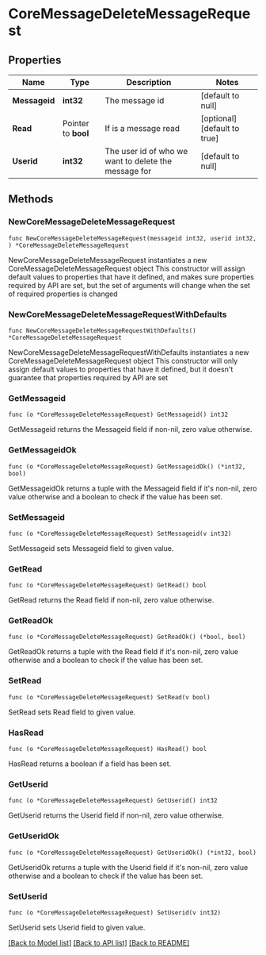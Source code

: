 # CoreMessageDeleteMessageRequest

## Properties

Name | Type | Description | Notes
------------ | ------------- | ------------- | -------------
**Messageid** | **int32** | The message id | [default to null]
**Read** | Pointer to **bool** | If is a message read | [optional] [default to true]
**Userid** | **int32** | The user id of who we want to delete the message for | [default to null]

## Methods

### NewCoreMessageDeleteMessageRequest

`func NewCoreMessageDeleteMessageRequest(messageid int32, userid int32, ) *CoreMessageDeleteMessageRequest`

NewCoreMessageDeleteMessageRequest instantiates a new CoreMessageDeleteMessageRequest object
This constructor will assign default values to properties that have it defined,
and makes sure properties required by API are set, but the set of arguments
will change when the set of required properties is changed

### NewCoreMessageDeleteMessageRequestWithDefaults

`func NewCoreMessageDeleteMessageRequestWithDefaults() *CoreMessageDeleteMessageRequest`

NewCoreMessageDeleteMessageRequestWithDefaults instantiates a new CoreMessageDeleteMessageRequest object
This constructor will only assign default values to properties that have it defined,
but it doesn't guarantee that properties required by API are set

### GetMessageid

`func (o *CoreMessageDeleteMessageRequest) GetMessageid() int32`

GetMessageid returns the Messageid field if non-nil, zero value otherwise.

### GetMessageidOk

`func (o *CoreMessageDeleteMessageRequest) GetMessageidOk() (*int32, bool)`

GetMessageidOk returns a tuple with the Messageid field if it's non-nil, zero value otherwise
and a boolean to check if the value has been set.

### SetMessageid

`func (o *CoreMessageDeleteMessageRequest) SetMessageid(v int32)`

SetMessageid sets Messageid field to given value.


### GetRead

`func (o *CoreMessageDeleteMessageRequest) GetRead() bool`

GetRead returns the Read field if non-nil, zero value otherwise.

### GetReadOk

`func (o *CoreMessageDeleteMessageRequest) GetReadOk() (*bool, bool)`

GetReadOk returns a tuple with the Read field if it's non-nil, zero value otherwise
and a boolean to check if the value has been set.

### SetRead

`func (o *CoreMessageDeleteMessageRequest) SetRead(v bool)`

SetRead sets Read field to given value.

### HasRead

`func (o *CoreMessageDeleteMessageRequest) HasRead() bool`

HasRead returns a boolean if a field has been set.

### GetUserid

`func (o *CoreMessageDeleteMessageRequest) GetUserid() int32`

GetUserid returns the Userid field if non-nil, zero value otherwise.

### GetUseridOk

`func (o *CoreMessageDeleteMessageRequest) GetUseridOk() (*int32, bool)`

GetUseridOk returns a tuple with the Userid field if it's non-nil, zero value otherwise
and a boolean to check if the value has been set.

### SetUserid

`func (o *CoreMessageDeleteMessageRequest) SetUserid(v int32)`

SetUserid sets Userid field to given value.



[[Back to Model list]](../README.md#documentation-for-models) [[Back to API list]](../README.md#documentation-for-api-endpoints) [[Back to README]](../README.md)


